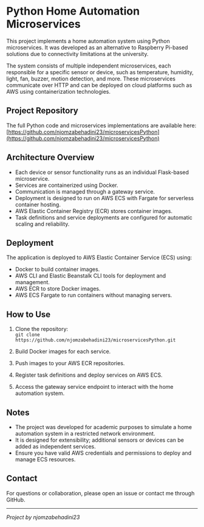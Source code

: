# Python Home Automation Microservices

This project implements a home automation system using Python microservices. It was developed as an alternative to Raspberry Pi-based solutions due to connectivity limitations at the university.

The system consists of multiple independent microservices, each responsible for a specific sensor or device, such as temperature, humidity, light, fan, buzzer, motion detection, and more. These microservices communicate over HTTP and can be deployed on cloud platforms such as AWS using containerization technologies.

## Project Repository

The full Python code and microservices implementations are available here:  
[https://github.com/njomzabehadini23/microservicesPython](https://github.com/njomzabehadini23/microservicesPython)

## Architecture Overview

- Each device or sensor functionality runs as an individual Flask-based microservice.
- Services are containerized using Docker.
- Communication is managed through a gateway service.
- Deployment is designed to run on AWS ECS with Fargate for serverless container hosting.
- AWS Elastic Container Registry (ECR) stores container images.
- Task definitions and service deployments are configured for automatic scaling and reliability.

## Deployment

The application is deployed to AWS Elastic Container Service (ECS) using:

- Docker to build container images.
- AWS CLI and Elastic Beanstalk CLI tools for deployment and management.
- AWS ECR to store Docker images.
- AWS ECS Fargate to run containers without managing servers.

## How to Use

1. Clone the repository:  
   `git clone https://github.com/njomzabehadini23/microservicesPython.git`

2. Build Docker images for each service.

3. Push images to your AWS ECR repositories.

4. Register task definitions and deploy services on AWS ECS.

5. Access the gateway service endpoint to interact with the home automation system.

## Notes

- The project was developed for academic purposes to simulate a home automation system in a restricted network environment.
- It is designed for extensibility; additional sensors or devices can be added as independent services.
- Ensure you have valid AWS credentials and permissions to deploy and manage ECS resources.

## Contact

For questions or collaboration, please open an issue or contact me through GitHub.

---

*Project by njomzabehadini23*
